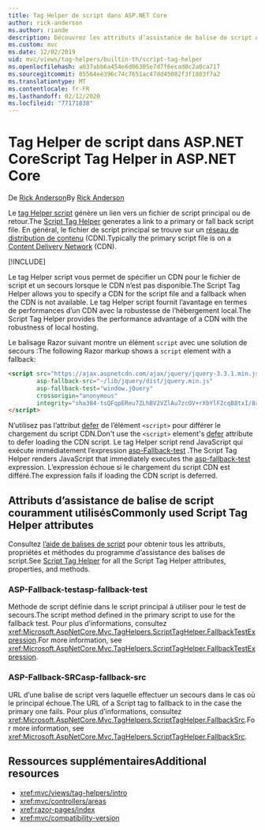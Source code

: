 ```yaml
---
title: Tag Helper de script dans ASP.NET Core
author: rick-anderson
ms.author: riande
description: Découvrez les attributs d’assistance de balise de script ASP.NET Core et le rôle joué par chaque attribut lors de l’extension du comportement de la balise de script HTML.
ms.custom: mvc
ms.date: 12/02/2019
uid: mvc/views/tag-helpers/builtin-th/script-tag-helper
ms.openlocfilehash: a037abb6a454e6d06305e7d7f6ecad0c2a0ca717
ms.sourcegitcommit: 85564ee396c74c7651ac47dd45082f3f1803f7a2
ms.translationtype: MT
ms.contentlocale: fr-FR
ms.lasthandoff: 02/12/2020
ms.locfileid: "77171838"
---
```

# <a name="script-tag-helper-in-aspnet-core"></a><span data-ttu-id="76296-103">Tag Helper de script dans ASP.NET Core</span><span class="sxs-lookup"><span data-stu-id="76296-103">Script Tag Helper in ASP.NET Core</span></span>

<span data-ttu-id="76296-104">De [Rick Anderson](https://twitter.com/RickAndMSFT)</span><span class="sxs-lookup"><span data-stu-id="76296-104">By [Rick Anderson](https://twitter.com/RickAndMSFT)</span></span>

<span data-ttu-id="76296-105">Le [tag Helper script](xref:Microsoft.AspNetCore.Mvc.TagHelpers.ScriptTagHelper) génère un lien vers un fichier de script principal ou de retour.</span><span class="sxs-lookup"><span data-stu-id="76296-105">The [Script Tag Helper](xref:Microsoft.AspNetCore.Mvc.TagHelpers.ScriptTagHelper) generates a link to a primary or fall back script file.</span></span> <span data-ttu-id="76296-106">En général, le fichier de script principal se trouve sur un [réseau de distribution de contenu](/office365/enterprise/content-delivery-networks#what-exactly-is-a-cdn) (CDN).</span><span class="sxs-lookup"><span data-stu-id="76296-106">Typically the primary script file is on a [Content Delivery Network](/office365/enterprise/content-delivery-networks#what-exactly-is-a-cdn) (CDN).</span></span>

[!INCLUDE[](~/includes/cdn.md)]

<span data-ttu-id="76296-107">Le tag Helper script vous permet de spécifier un CDN pour le fichier de script et un secours lorsque le CDN n’est pas disponible.</span><span class="sxs-lookup"><span data-stu-id="76296-107">The Script Tag Helper allows you to specify a CDN for the script file and a fallback when the CDN is not available.</span></span> <span data-ttu-id="76296-108">Le tag Helper script fournit l’avantage en termes de performances d’un CDN avec la robustesse de l’hébergement local.</span><span class="sxs-lookup"><span data-stu-id="76296-108">The Script Tag Helper provides the performance advantage of a CDN with the robustness of local hosting.</span></span>

<span data-ttu-id="76296-109">Le balisage Razor suivant montre un élément `script` avec une solution de secours :</span><span class="sxs-lookup"><span data-stu-id="76296-109">The following Razor markup shows a `script` element with a fallback:</span></span>

```html
<script src="https://ajax.aspnetcdn.com/ajax/jquery/jquery-3.3.1.min.js"
        asp-fallback-src="~/lib/jquery/dist/jquery.min.js"
        asp-fallback-test="window.jQuery"
        crossorigin="anonymous"
        integrity="sha384-tsQFqpEReu7ZLhBV2VZlAu7zcOV+rXbYlF2cqB8txI/8aZajjp4Bqd+V6D5IgvKT">
</script>
```

<span data-ttu-id="76296-110">N’utilisez pas l’attribut [defer](https://developer.mozilla.org/docs/Web/HTML/Element/script) de l’élément `<script>` pour différer le chargement du script CDN.</span><span class="sxs-lookup"><span data-stu-id="76296-110">Don't use the `<script>` element's [defer](https://developer.mozilla.org/docs/Web/HTML/Element/script) attribute to defer loading the CDN script.</span></span> <span data-ttu-id="76296-111">Le tag Helper script rend JavaScript qui exécute immédiatement l’expression [asp-Fallback-test](#asp-fallback-test) .</span><span class="sxs-lookup"><span data-stu-id="76296-111">The Script Tag Helper renders JavaScript that immediately executes the [asp-fallback-test](#asp-fallback-test) expression.</span></span> <span data-ttu-id="76296-112">L’expression échoue si le chargement du script CDN est différé.</span><span class="sxs-lookup"><span data-stu-id="76296-112">The expression fails if loading the CDN script is deferred.</span></span>

## <a name="commonly-used-script-tag-helper-attributes"></a><span data-ttu-id="76296-113">Attributs d’assistance de balise de script couramment utilisés</span><span class="sxs-lookup"><span data-stu-id="76296-113">Commonly used Script Tag Helper attributes</span></span>

<span data-ttu-id="76296-114">Consultez [l’aide de balises de script](xref:Microsoft.AspNetCore.Mvc.TagHelpers.ScriptTagHelper) pour obtenir tous les attributs, propriétés et méthodes du programme d’assistance des balises de script.</span><span class="sxs-lookup"><span data-stu-id="76296-114">See [Script Tag Helper](xref:Microsoft.AspNetCore.Mvc.TagHelpers.ScriptTagHelper) for all the Script Tag Helper attributes, properties, and methods.</span></span>

### <a name="asp-fallback-test"></a><span data-ttu-id="76296-115">ASP-Fallback-test</span><span class="sxs-lookup"><span data-stu-id="76296-115">asp-fallback-test</span></span>

<span data-ttu-id="76296-116">Méthode de script définie dans le script principal à utiliser pour le test de secours.</span><span class="sxs-lookup"><span data-stu-id="76296-116">The script method defined in the primary script to use for the fallback test.</span></span> <span data-ttu-id="76296-117">Pour plus d’informations, consultez <xref:Microsoft.AspNetCore.Mvc.TagHelpers.ScriptTagHelper.FallbackTestExpression>.</span><span class="sxs-lookup"><span data-stu-id="76296-117">For more information, see <xref:Microsoft.AspNetCore.Mvc.TagHelpers.ScriptTagHelper.FallbackTestExpression>.</span></span>

### <a name="asp-fallback-src"></a><span data-ttu-id="76296-118">ASP-Fallback-SRC</span><span class="sxs-lookup"><span data-stu-id="76296-118">asp-fallback-src</span></span>

<span data-ttu-id="76296-119">URL d’une balise de script vers laquelle effectuer un secours dans le cas où le principal échoue.</span><span class="sxs-lookup"><span data-stu-id="76296-119">The URL of a Script tag to fallback to in the case the primary one fails.</span></span> <span data-ttu-id="76296-120">Pour plus d’informations, consultez <xref:Microsoft.AspNetCore.Mvc.TagHelpers.ScriptTagHelper.FallbackSrc>.</span><span class="sxs-lookup"><span data-stu-id="76296-120">For more information, see <xref:Microsoft.AspNetCore.Mvc.TagHelpers.ScriptTagHelper.FallbackSrc>.</span></span>

## <a name="additional-resources"></a><span data-ttu-id="76296-121">Ressources supplémentaires</span><span class="sxs-lookup"><span data-stu-id="76296-121">Additional resources</span></span>

* <xref:mvc/views/tag-helpers/intro>
* <xref:mvc/controllers/areas>
* <xref:razor-pages/index>
* <xref:mvc/compatibility-version>
